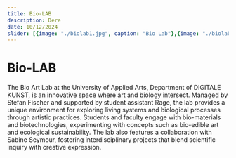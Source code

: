 ```yaml
---
title: Bio-LAB
description: Dere
date: 10/12/2024
slider: [{image: "./biolab1.jpg", caption: "Bio Lab"},{image: "./biolab2.jpg",caption: "Bio Lab"},]
---
```

# Bio-LAB 

The Bio Art Lab at the University of Applied Arts, Department of DIGITALE KUNST, is an innovative space where art and biology intersect. Managed by Stefan Fischer and supported by student assistant Rage, the lab provides a unique environment for exploring living systems and biological processes through artistic practices. Students and faculty engage with bio-materials and biotechnologies, experimenting with concepts such as bio-edible art and ecological sustainability. The lab also features a collaboration with Sabine Seymour, fostering interdisciplinary projects that blend scientific inquiry with creative expression.

